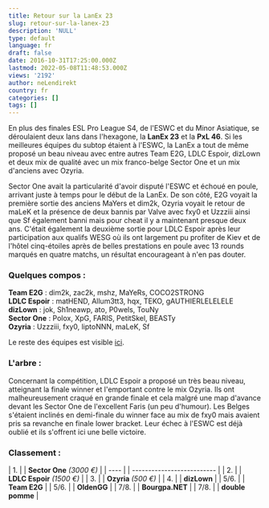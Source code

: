 ```yaml
---
title: Retour sur la LanEx 23
slug: retour-sur-la-lanex-23
description: 'NULL'
type: default
language: fr
draft: false
date: 2016-10-31T17:25:00.000Z
lastmod: 2022-05-08T11:48:53.000Z
views: '2192'
author: neLendirekt
country: fr
categories: []
tags: []
---
```

En plus des finales ESL Pro League S4, de l'ESWC et du Minor Asiatique, se déroulaient deux lans dans l'hexagone, la **LanEx 23** et la **PxL 46**. Si les meilleures équipes du subtop étaient à l'ESWC, la LanEx a tout de même proposé un beau niveau avec entre autres Team E2G, LDLC Espoir, dizLown et deux mix de qualité avec un mix franco-belge Sector One et un mix d'anciens avec Ozyria.

Sector One avait la particularité d'avoir disputé l'ESWC et échoué en poule, arrivant juste à temps pour le début de la LanEx. De son côté, E2G voyait la première sortie des anciens MaYers et dim2k, Ozyria voyait le retour de maLeK et la présence de deux bannis par Valve avec fxy0 et Uzzziii ainsi que Sf également banni mais pour cheat il y a maintenant presque deux ans. C'était également la deuxième sortie pour LDLC Espoir après leur participation aux qualifs WESG où ils ont largement pu profiter de Kiev et de l'hôtel cinq-étoiles après de belles prestations en poule avec 13 rounds marqués en quatre matchs, un résultat encourageant à n'en pas douter.

### **Quelques compos :**

**Team E2G** : dim2k, zac2k, mshz, MaYeRs, COCO2STRONG  
**LDLC Espoir** : matHEND, Allum3tt3, hqx, TEKO, gAUTHIERLELELELE  
**dizLown** : jok, Sh1neawp, ato, P0wels, TouNy  
**Sector One** : Polox, XpG, FARIS, PetitSkel, BEASTy  
**Ozyria** : Uzzziii, fxy0, liptoNNN, maLeK, Sf

Le reste des équipes est visible [ici](http://www.lanexperience.fr/event/1).

### **L'arbre :**

Concernant la compétition, LDLC Espoir a proposé un très beau niveau, atteignant la finale winner et l'emportant contre le mix Ozyria. Ils ont malheureusement craqué en grande finale et cela malgré une map d'avance devant les Sector One de l'excellent Faris (un peu d'humour). Les Belges s'étaient inclinés en demi-finale du winner face au mix de fxy0 mais avaient pris sa revanche en finale lower bracket. Leur échec à l'ESWC est déjà oublié et ils s'offrent ici une belle victoire.

### **Classement :**

| 1.   |  | **Sector One** _(3000 €)_  |
| ---- |  | -------------------------- |
| 2.   |  | **LDLC Espoir** _(1500 €)_ |
| 3.   |  | **Ozyria** _(500 €)_       |
| 4.   |  | **dizLown**                |
| 5/6. |  | **Team E2G**               |
| 5/6. |  | **OldenGG**                |
| 7/8. |  | **Bourgpa.NET**            |
| 7/8. |  | **double pomme**           |
